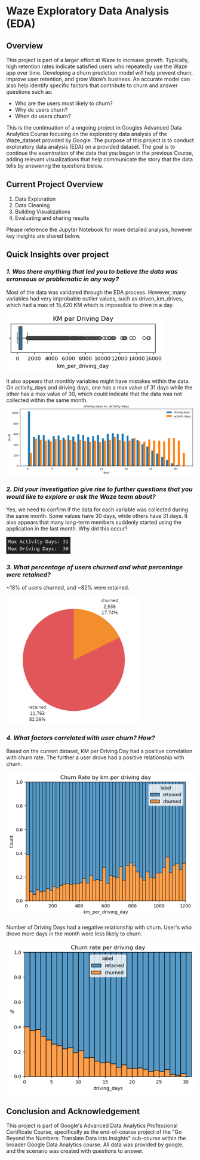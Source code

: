 # Waze Exploratory Data Analysis (EDA)
## Overview 
This project is part of a larger effort at Waze to increase growth. Typically, high retention rates indicate satisfied users who repeatedly use the Waze app over time. Developing a churn prediction model will help prevent churn, improve user retention, and grow Waze’s business. An accurate model can also help identify specific factors that contribute to churn and answer questions such as: 
* Who are the users most likely to churn?
* Why do users churn? 
* When do users churn? 

This is the continuation of a ongoing project in Googles Advanced Data Analytics Course focusing on the exploratory data analysis of the Waze_dataset provided by Google. The purpose of this project is to conduct exploratory data analysis (EDA) on a provided dataset. The goal is to continue the examination of the data that you began in the previous Course, adding relevant visualizations that help communicate the story that the data tells by answering the questions below.
## Current Project Overview 
1. Data Exploration
2. Data Cleaning
3. Building Visualizations
4. Evaluating and sharing results

Please reference the Jupyter Notebook for more detailed analysis, however key insights are shared below. 
## Quick Insights over project
### *1. Was there anything that led you to believe the data was erroneous or problematic in any way?*

Most of the data was validated through the EDA process. However, many variables had very improbable outlier values, such as driven_km_drives, which had a max of 15,420 KM which is impossible to drive in a day.

![alt text](https://github.com/SimpleStepper/WazeEDA/blob/main/Course%202%20Project%20Images/Km%20per%20driving%20days%20box%20plot.png)

It also appears that monthly variables might have mistakes within the data. On activity_days and driving days, one has a max value of 31 days while the other has a max value of 30, which could indicate that the data was not collected within the same month.
![alt text](https://github.com/SimpleStepper/WazeEDA/blob/main/Course%202%20Project%20Images/Driving%20Days%20vs.%20Activity%20Days.png)

### *2. Did your investigation give rise to further questions that you would like to explore or ask the Waze team about?*

Yes, we need to confirm if the data for each variable was collected during the same month. Some values have 30 days, while others have 31 days. It also appears that many long-term members suddenly started using the application in the last month. Why did this occur?

![alt text](https://github.com/SimpleStepper/WazeEDA/blob/main/Course%202%20Project%20Images/Max%20driving%20days.png)

### *3. What percentage of users churned and what percentage were retained?*

~18% of users churned, and ~82% were retained.

![alt text](https://github.com/SimpleStepper/WazeEDA/blob/main/Course%202%20Project%20Images/Churned%20vs%20Retained.png)
  
### *4. What factors correlated with user churn? How?*

Based on the current dataset, KM per Driving Day had a positive correlation with churn rate. The further a user drove had a positive relationship with churn.

![alt text](https://github.com/SimpleStepper/WazeEDA/blob/main/Course%202%20Project%20Images/Churn%20Rate%20by%20KM%20per%20Driving%20Day.png)

Number of Driving Days had a negative relationship with churn. User's who drove more days in the month were less likely to churn.

![alt text](https://github.com/SimpleStepper/WazeEDA/blob/main/Course%202%20Project%20Images/Churn%20Rate%20Per%20Driving%20Day.png)

## Conclusion and Acknowledgement
This project is part of Google's Advanced Data Analytics Professional Certificate Course, specifically as the end-of-course project of the "Go Beyond the Numbers: Translate Data into Insights" sub-course within the broader Google Data Analytics course. All data was provided by google, and the scenario was created with questions to answer. 
